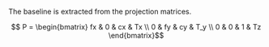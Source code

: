 The baseline is extracted from the projection matrices. 

```math
  P = 
  \begin{bmatrix} 
    fx & 0  & cx & Tx  \\ 
    0  & fy & cy & T_y \\ 
    0  & 0  & 1  & Tz
  \end{bmatrix}
```
